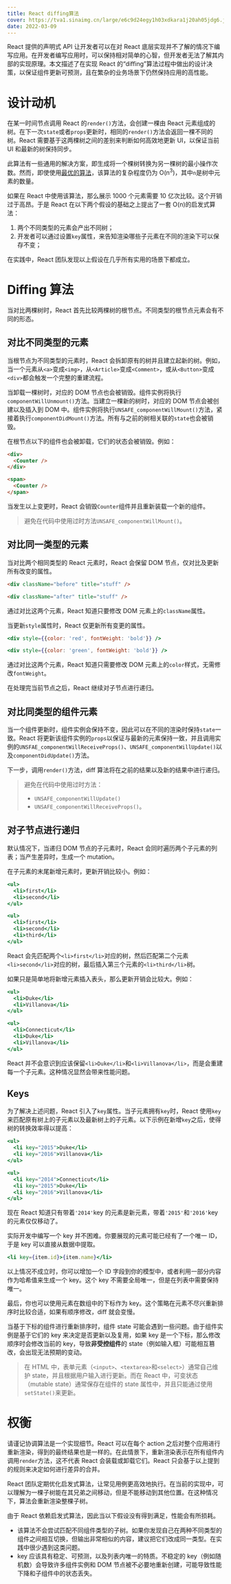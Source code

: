 ```yaml
---
title: React diffing算法
cover: https://tva1.sinaimg.cn/large/e6c9d24egy1h03xdkara1j20ah05jdg6.jpg
date: 2022-03-09
---
```


React 提供的声明式 API 让开发者可以在对 React 底层实现并不了解的情况下编写应用。在开发者编写应用时，可以保持相对简单的心智，但开发者无法了解其内部的实现原理。本文描述了在实现 React 的“diffing”算法过程中做出的设计决策，以保证组件更新可预测，且在繁杂的业务场景下仍然保持应用的高性能。

# 设计动机

在某一时间节点调用 React 的`render()`方法，会创建一棵由 React 元素组成的树。在下一次`state`或者`props`更新时，相同的`render()`方法会返回一棵不同的树。React 需要基于这两棵树之间的差别来判断如何高效地更新 UI，以保证当前 UI 和最新的树保持同步。

此算法有一些通用的解决方案，即生成将一个棵树转换为另一棵树的最小操作次数。然而，即使使用[最优的算法](https://grfia.dlsi.ua.es/ml/algorithms/references/editsurvey_bille.pdf)，该算法的复杂程度仍为 O(n<sup>3</sup>)，其中`n`是树中元素的数量。

如果在 React 中使用该算法，那么展示 1000 个元素需要 10 亿次比较。这个开销过于高昂。于是 React 在以下两个假设的基础之上提出了一套 O(n)的启发式算法：

1. 两个不同类型的元素会产出不同树；
2. 开发者可以通过设置`key`属性，来告知渲染哪些子元素在不同的渲染下可以保存不变；

在实践中，React 团队发现以上假设在几乎所有实用的场景下都成立。

# Diffing 算法

当对比两棵树时，React 首先比较两棵树的根节点。不同类型的根节点元素会有不同的形态。

## 对比不同类型的元素

当根节点为不同类型的元素时，React 会拆卸原有的树并且建立起新的树。例如，当一个元素从`<a>`变成`<img>`，从`<Article>`变成`<Comment>`，或从`<Button>`变成`<div>`都会触发一个完整的重建流程。

当卸载一棵树时，对应的 DOM 节点也会被销毁。组件实例将执行`componentWillUnmount()`方法。当建立一棵新的树时，对应的 DOM 节点会被创建以及插入到 DOM 中。组件实例将执行`UNSAFE_componentWillMount()`方法，紧接着执行`componentDidMount()`方法。所有与之前的树相关联的`state`也会被销毁。

在根节点以下的组件也会被卸载，它们的状态会被销毁。例如：

```html
<div>
  <Counter />
</div>

<span>
  <Counter />
</span>
```

当发生以上变更时，React 会销毁`Counter`组件并且重新装载一个新的组件。

> 避免在代码中使用过时方法`UNSAFE_componentWillMount()`。

## 对比同一类型的元素

当对比两个相同类型的 React 元素时，React 会保留 DOM 节点，仅对比及更新所有改变的属性。

```html
<div className="before" title="stuff" />

<div className="after" title="stuff" />
```

通过对比这两个元素，React 知道只要修改 DOM 元素上的`className`属性。

当更新`style`属性时，React 仅更新所有变更的属性。

```jsx
<div style={{color: 'red', fontWeight: 'bold'}} />

<div style={{color: 'green', fontWeight: 'bold'}} />
```

通过对比这两个元素，React 知道只需要修改 DOM 元素上的`color`样式，无需修改`fontWeight`。

在处理完当前节点之后，React 继续对子节点进行递归。

## 对比同类型的组件元素

当一个组件更新时，组件实例会保持不变，因此可以在不同的渲染时保持`state`一致。React 将更新该组件实例的`props`以保证与最新的元素保持一致，并且调用实例的`UNSFAE_componentWillReceiveProps()`、`UNSAFE_componentWillUpdate()`以及`componentDidUpdate()`方法。

下一步，调用`render()`方法，diff 算法将在之前的结果以及新的结果中进行递归。

> 避免在代码中使用过时方法：
>
> - `UNSAFE_componentWillUpdate()`
> - `UNSAFE_componentWillReceiveProps()`。

## 对子节点进行递归

默认情况下，当递归 DOM 节点的子元素时，React 会同时遍历两个子元素的列表；当产生差异时，生成一个 mutation。

在子元素的末尾新增元素时，更新开销比较小。例如：

```jsx
<ul>
  <li>first</li>
  <li>second</li>
</ul>

<ul>
  <li>first</li>
  <li>second</li>
  <li>third</li>
</ul>
```

React 会先匹配两个`<li>first</li>`对应的树，然后匹配第二个元素`<li>second</li>`对应的树，最后插入第三个元素的`<li>third</li>`树。

如果只是简单地将新增元素插入表头，那么更新开销会比较大。例如：

```jsx
<ul>
  <li>Duke</li>
  <li>Villanova</li>
</ul>

<ul>
  <li>Connecticut</li>
  <li>Duke</li>
  <li>Villanova</li>
</ul>
```

React 并不会意识到应该保留`<li>Duke</li>`和`<li>Villanova</li>`，而是会重建每一个子元素。这种情况显然会带来性能问题。

## Keys

为了解决上述问题，React 引入了`key`属性。当子元素拥有`key`时，React 使用`key`来匹配原有树上的子元素以及最新树上的子元素。以下示例在新增`key`之后，使得树的转换效率得以提高：

```jsx
<ul>
  <li key="2015">Duke</li>
  <li key="2016">Villanova</li>
</ul>

<ul>
  <li key="2014">Connecticut</li>
  <li key="2015">Duke</li>
  <li key="2016">Villanova</li>
</ul>
```

现在 React 知道只有带着`'2014'`key 的元素是新元素，带着`'2015'`和`'2016'`key 的元素仅仅移动了。

实际开发中编写一个 key 并不困难。你要展现的元素可能已经有了一个唯一 ID，于是 key 可以直接从数据中提取。

```jsx
<li key={item.id}>{item.name}</li>
```

以上情况不成立时，你可以增加一个 ID 字段到你的模型中，或者利用一部分内容作为哈希值来生成一个 key。这个 key 不需要全局唯一，但是在列表中需要保持唯一。

最后，你也可以使用元素在数组中的下标作为 key。这个策略在元素不尽兴重新排序时比较合适，如果有顺序修改，diff 就会变慢。

当基于下标的组件进行重新排序时，组件 state 可能会遇到一些问题。由于组件实例是基于它们的 key 来决定是否更新以及复用，如果 key 是一个下标，那么修改顺序时会修改当前的 key，导致**非受控组件**的 state（例如输入框）可能相互篡改，会出现无法预期的变动。

> 在 HTML 中，表单元素（`<input>`、`<textarea>`和`<select>`）通常自己维护 state，并且根据用户输入进行更新。而在 React 中，可变状态（mutable state）通常保存在组件的 state 属性中，并且只能通过使用`setState()`来更新。

# 权衡

请谨记协调算法是一个实现细节。React 可以在每个 action 之后对整个应用进行重新渲染，得到的最终结果也是一样的。在此情景下，重新渲染表示在所有组件内调用`render`方法，这不代表 React 会装载或卸载它们。React 只会基于以上提到的规则来决定如何进行差异的合并。

React 团队定期优化启发式算法，让常见用例更高效地执行。在当前的实现中，可以理解为一棵子树能在其兄弟之间移动，但是不能移动到其他位置。在这种情况下，算法会重新渲染整棵子树。

由于 React 依赖启发式算法，因此当以下假设没有得到满足，性能会有所损耗。

- 该算法不会尝试匹配不同组件类型的子树。如果你发现自己在两种不同类型的组件之间相互切换，但输出非常相似的内容，建议把它们改成同一类型。在实践中很少遇到这类问题。
- key 应该具有稳定、可预测，以及列表内唯一的特质。不稳定的 key（例如随机数）会导致许多组件实例和 DOM 节点被不必要地重新创建，可能导致性能下降和子组件中的状态丢失。

